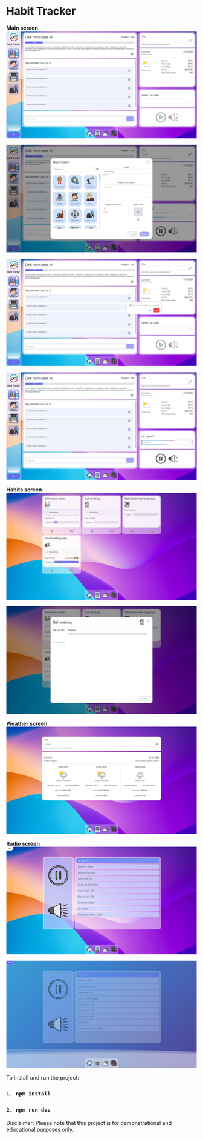 # Habit Tracker

**Main screen**
![](./screenshots/1.JPG)

![](./screenshots/2.JPG)

![](./screenshots/3.JPG)

![](./screenshots/4.JPG)

**Habits screen**
![](./screenshots/5.JPG)

![](./screenshots/6.JPG)

**Weather screen**
![](./screenshots/7.JPG)

**Radio screen**
![](./screenshots/8.JPG)

![](./screenshots/9.JPG)

To install und run the project:

 ### `1. npm install`
 ### `2. npm run dev`

Disclaimer: Please note that this project is for demonstrational and educational purposes only.